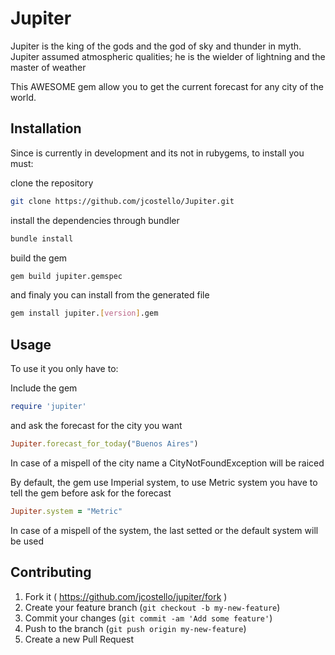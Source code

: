 # Jupiter

Jupiter is the king of the gods and the god of sky and thunder in myth. Jupiter assumed atmospheric qualities; he is the wielder of lightning and the master of weather

This AWESOME gem allow you to get the current forecast for any city of the world.

## Installation

Since is currently in development and its not in rubygems, to install you must:

clone the repository

```bash
git clone https://github.com/jcostello/Jupiter.git
```

install the dependencies through bundler

```bash
bundle install
```

build the gem

```bash
gem build jupiter.gemspec
```

and finaly you can install from the generated file

```bash
gem install jupiter.[version].gem
```

## Usage

To use it you only have to:

Include the gem 

```ruby
require 'jupiter'
```

and ask the forecast for the city you want

```ruby
Jupiter.forecast_for_today("Buenos Aires")
```

In case of a mispell of the city name a CityNotFoundException will be raiced

By default, the gem use Imperial system, to use Metric system you have to tell the gem before ask for the forecast

```ruby
Jupiter.system = "Metric"
```

In case of a mispell of the system, the last setted or the default system will be used

## Contributing

1. Fork it ( https://github.com/jcostello/jupiter/fork )
2. Create your feature branch (`git checkout -b my-new-feature`)
3. Commit your changes (`git commit -am 'Add some feature'`)
4. Push to the branch (`git push origin my-new-feature`)
5. Create a new Pull Request
